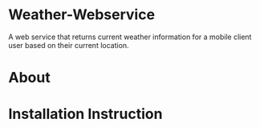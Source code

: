 # Weather-Webservice
A web service that returns current weather information for a mobile client user based on their current location.

# About


# Installation Instruction
